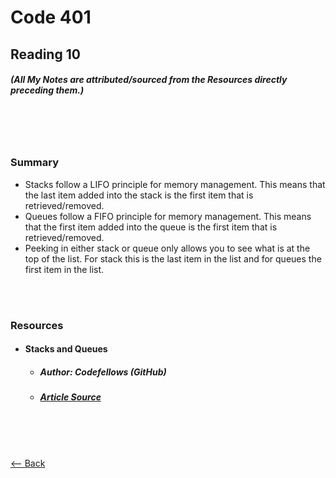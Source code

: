 # Code 401
## Reading 10
##### (All My Notes are attributed/sourced from the Resources directly preceding them.)

<br>
<br>
<br>

### Summary
* Stacks follow a LIFO principle for memory management.  This means that the last item added into the stack is the first item that is retrieved/removed.  
* Queues follow a FIFO principle for memory management.  This means that the first item added into the queue is the first item that is retrieved/removed.
* Peeking in either stack or queue only allows you to see what is at the top of the list.  For stack this is the last item in the list and for queues the first item in the list.

<br>
<br>

### Resources
* #### __Stacks and Queues__
  * ##### Author:  Codefellows (GitHub)
  * ##### [Article Source](https://codefellows.github.io/common_curriculum/data_structures_and_algorithms/Code_401/class-10/resources/stacks_and_queues.html)

<br>
<br>
<br>

[<-- Back](../README.md)
